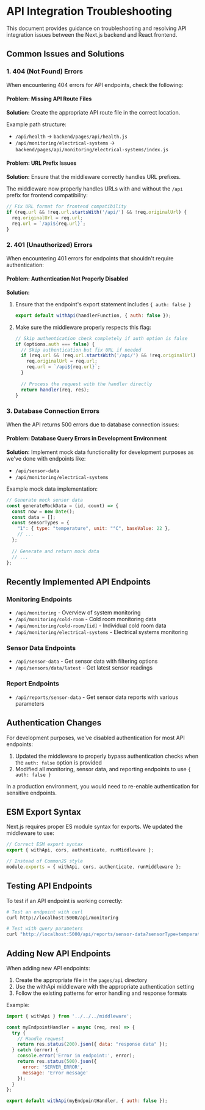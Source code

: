 # API Integration Troubleshooting

This document provides guidance on troubleshooting and resolving API integration issues between the Next.js backend and React frontend.

## Common Issues and Solutions

### 1. 404 (Not Found) Errors

When encountering 404 errors for API endpoints, check the following:

#### Problem: Missing API Route Files

**Solution:** Create the appropriate API route file in the correct location.

Example path structure:
- `/api/health` → `backend/pages/api/health.js`
- `/api/monitoring/electrical-systems` → `backend/pages/api/monitoring/electrical-systems/index.js`

#### Problem: URL Prefix Issues

**Solution:** Ensure that the middleware correctly handles URL prefixes.

The middleware now properly handles URLs with and without the `/api` prefix for frontend compatibility:

```javascript
// Fix URL format for frontend compatibility
if (req.url && !req.url.startsWith('/api/') && !req.originalUrl) {
  req.originalUrl = req.url;
  req.url = `/api${req.url}`;
}
```

### 2. 401 (Unauthorized) Errors

When encountering 401 errors for endpoints that shouldn't require authentication:

#### Problem: Authentication Not Properly Disabled

**Solution:** 
1. Ensure that the endpoint's export statement includes `{ auth: false }`
   ```javascript
   export default withApi(handlerFunction, { auth: false });
   ```

2. Make sure the middleware properly respects this flag:
   ```javascript
   // Skip authentication check completely if auth option is false
   if (options.auth === false) {
     // Skip authentication but fix URL if needed
     if (req.url && !req.url.startsWith('/api/') && !req.originalUrl) {
       req.originalUrl = req.url;
       req.url = `/api${req.url}`;
     }
     
     // Process the request with the handler directly
     return handler(req, res);
   }
   ```

### 3. Database Connection Errors

When the API returns 500 errors due to database connection issues:

#### Problem: Database Query Errors in Development Environment

**Solution:** 
Implement mock data functionality for development purposes as we've done with endpoints like:
- `/api/sensor-data`
- `/api/monitoring/electrical-systems`

Example mock data implementation:
```javascript
// Generate mock sensor data
const generateMockData = (id, count) => {
  const now = new Date();
  const data = [];
  const sensorTypes = {
    "1": { type: "temperature", unit: "°C", baseValue: 22 },
    // ...
  };
  
  // Generate and return mock data
  // ...
};
```

## Recently Implemented API Endpoints

### Monitoring Endpoints
- `/api/monitoring` - Overview of system monitoring
- `/api/monitoring/cold-room` - Cold room monitoring data
- `/api/monitoring/cold-room/[id]` - Individual cold room data
- `/api/monitoring/electrical-systems` - Electrical systems monitoring

### Sensor Data Endpoints
- `/api/sensor-data` - Get sensor data with filtering options
- `/api/sensors/data/latest` - Get latest sensor readings

### Report Endpoints
- `/api/reports/sensor-data` - Get sensor data reports with various parameters

## Authentication Changes

For development purposes, we've disabled authentication for most API endpoints:

1. Updated the middleware to properly bypass authentication checks when the `auth: false` option is provided
2. Modified all monitoring, sensor data, and reporting endpoints to use `{ auth: false }`

In a production environment, you would need to re-enable authentication for sensitive endpoints.

## ESM Export Syntax

Next.js requires proper ES module syntax for exports. We updated the middleware to use:

```javascript
// Correct ESM export syntax
export { withApi, cors, authenticate, runMiddleware };

// Instead of CommonJS style
module.exports = { withApi, cors, authenticate, runMiddleware };
```

## Testing API Endpoints

To test if an API endpoint is working correctly:

```bash
# Test an endpoint with curl
curl http://localhost:5000/api/monitoring

# Test with query parameters
curl "http://localhost:5000/api/reports/sensor-data?sensorType=temperature&interval=hourly"
```

## Adding New API Endpoints

When adding new API endpoints:

1. Create the appropriate file in the `pages/api` directory
2. Use the withApi middleware with the appropriate authentication setting
3. Follow the existing patterns for error handling and response formats

Example:
```javascript
import { withApi } from '../../../middleware';

const myEndpointHandler = async (req, res) => {
  try {
    // Handle request
    return res.status(200).json({ data: "response data" });
  } catch (error) {
    console.error('Error in endpoint:', error);
    return res.status(500).json({ 
      error: 'SERVER_ERROR', 
      message: 'Error message'
    });
  }
};

export default withApi(myEndpointHandler, { auth: false });
``` 